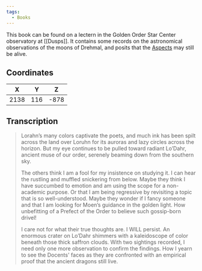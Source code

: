 ```yaml
---
tags:
  - Books
---
```


This book can be found on a lectern in the Golden Order Star Center observatory at [[Dusps]]. It contains some records on the astronomical observations of the moons of Drehmal, and posits that the [Aspects](/Lore/Higher_Beings/Aspects/) may still be alive.

## Coordinates
| **X** | **Y** | **Z** |
| :---: | :---: | :---: |
| 2138  |  116  | -878  |

## Transcription
> Lorahn’s many colors captivate the poets, and much ink has been spilt across the land over Loruhn for its auroras and lazy circles across the horizon. But my eye continues to be pulled toward radiant Lo’Dahr, ancient muse of our order, serenely beaming down from the southern sky.
>
> The others think I am a fool for my insistence on studying it. I can hear the rustling and muffled snickering from below. Maybe they think I have succumbed to emotion and  am using the scope for a non-academic purpose. Or that I am being regressive by revisiting a topic that is so well-understood. Maybe they wonder if I fancy someone and that I am looking for Moen’s guidance in the golden light. How unbefitting of a Prefect of the Order to believe such gossip-born drivel!
>
> I care not for what their true thoughts are. I WILL persist. An enormous crater on Lo’Dahr shimmers with a kaleidoscope of color beneath those thick saffron clouds. With two sightings recorded, I need only one more observation to confirm the findings. How I yearn to see the Docents' faces as they are confronted with an empirical proof that the ancient dragons still live.

